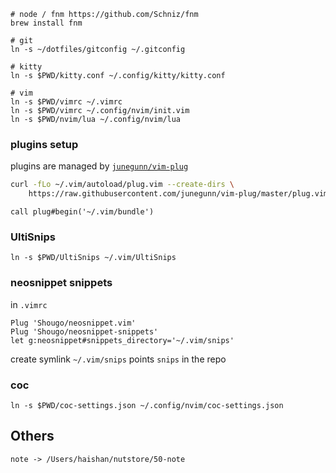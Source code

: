 
```
# node / fnm https://github.com/Schniz/fnm
brew install fnm

# git
ln -s ~/dotfiles/gitconfig ~/.gitconfig

# kitty
ln -s $PWD/kitty.conf ~/.config/kitty/kitty.conf

# vim
ln -s $PWD/vimrc ~/.vimrc
ln -s $PWD/vimrc ~/.config/nvim/init.vim
ln -s $PWD/nvim/lua ~/.config/nvim/lua
```

### plugins setup

plugins are managed by [`junegunn/vim-plug`](https://github.com/junegunn/vim-plug/)

```bash
curl -fLo ~/.vim/autoload/plug.vim --create-dirs \
    https://raw.githubusercontent.com/junegunn/vim-plug/master/plug.vim
```

```vim
call plug#begin('~/.vim/bundle')
```

### UltiSnips

```
ln -s $PWD/UltiSnips ~/.vim/UltiSnips
```

### neosnippet snippets

in `.vimrc`

```vim
Plug 'Shougo/neosnippet.vim'
Plug 'Shougo/neosnippet-snippets'
let g:neosnippet#snippets_directory='~/.vim/snips'
```

create symlink `~/.vim/snips` points `snips` in the repo

### coc

```
ln -s $PWD/coc-settings.json ~/.config/nvim/coc-settings.json
```

## Others

```
note -> /Users/haishan/nutstore/50-note
```
